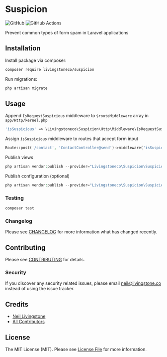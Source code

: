 # Suspicion

![GitHub](https://img.shields.io/github/license/livingstoneco/suspicion?label=License)
![GitHub Actions](https://github.com/livingstoneco/suspicion/actions/workflows/main.yml/badge.svg)

Prevent common types of form spam in Laravel applications

## Installation

Install package via composer:

```bash
composer require livingstoneco/suspicion
```

Run migrations:

```bash
php artisan migrate
```

## Usage

Append `IsRequestSuspicious` middleware to `$routeMiddleware` array in `app/Http/kernel.php`

```php
'isSuspicious' => \Livingstoneco\Suspicion\Http\Middleware\IsRequestSuspicious::class
```

Assign `isSuspicious` middleware to routes that accept form input

```php
Route::post('/contact', 'ContactController@send')->middleware('isSuspicious');
```

Publish views

```php
php artisan vendor:publish --provider="Livingstoneco\Suspicion\SuspicionServiceProvider" --tag="views"
```

Publish configuration (optional)

```php
php artisan vendor:publish --provider="Livingstoneco\Suspicion\SuspicionServiceProvider" --tag="config"
```

### Testing

```bash
composer test
```

### Changelog

Please see [CHANGELOG](CHANGELOG.md) for more information what has changed recently.

## Contributing

Please see [CONTRIBUTING](CONTRIBUTING.md) for details.

### Security

If you discover any security related issues, please email neil@livingstone.co instead of using the issue tracker.

## Credits

-   [Neil Livingstone](https://github.com/nlivingstone)
-   [All Contributors](../../contributors)

## License

The MIT License (MIT). Please see [License File](LICENSE.md) for more information.

